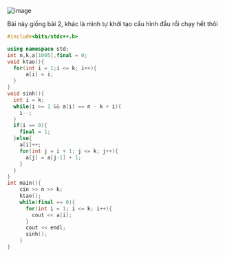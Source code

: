 ![image](https://github.com/user-attachments/assets/89f2f379-080e-454d-96ad-3455c23fc090)

Bài này giống bài 2, khác là mình tự khởi tạo cấu hình đầu rồi chạy hết thôi

```cpp
#include<bits/stdc++.h>

using namespace std;
int n,k,a[1005],final = 0;
void ktao(){
  for(int i = 1;i <= k; i++){
      a[i] = i;
  }
}
void sinh(){
  int i = k;
  while(i >= 1 && a[i] == n - k + i){
    i--;
  }
  if(i == 0){
    final = 1;
  }else{
    a[i]++;
    for(int j = i + 1; j <= k; j++){
      a[j] = a[j-1] + 1;
    }
  }
}
int main(){
    cin >> n >> k;
    ktao();
    while(final == 0){
      for(int i = 1; i <= k; i++){
        cout << a[i];
      }
      cout << endl;
      sinh(); 
    }
}
```
